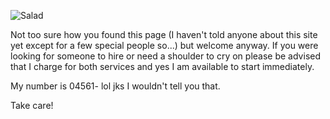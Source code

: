 [//]: # (Hello there!)
[//]: # (1.4.2019)

![Salad](http://d3ho76wtf3u3sm.cloudfront.net/fancy_me.jpg)

Not too sure how you found this page (I haven't told anyone about this site yet except for a few special people so...) but welcome anyway. If you were looking for someone to hire or need a shoulder to cry on please be advised that I charge for both services and yes I am available to start immediately.

My number is 04561- lol jks I wouldn't tell you that.

Take care!
